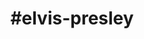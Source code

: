 ---
title: "#elvis-presley"
hashtag: "elvis-presley"
tags:
  - King of Rock and Roll
  - Singer
  - Human Being
---